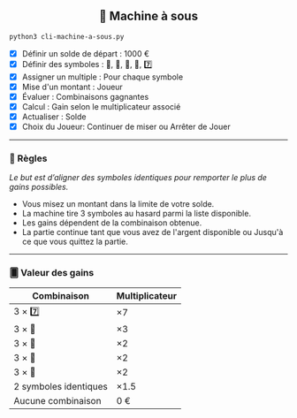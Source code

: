 <div align="center">

## 🎰 Machine à sous

</div>

```bash
python3 cli-machine-a-sous.py
```

- [x] Définir un solde de départ : 1000 €
- [x] Définir des symboles : 🍒, 🍋, 🔔, 💎, 7️⃣
- [x] Assigner un multiple : Pour chaque symbole
- [x] Mise d'un montant : Joueur
- [x] Évaluer : Combinaisons gagnantes
- [x] Calcul : Gain selon le multiplicateur associé
- [x] Actualiser : Solde
- [x] Choix du Joueur: Continuer de miser ou Arrêter de Jouer
 
---

### 📜 Règles 

*Le but est d’aligner des symboles identiques pour remporter le plus de gains possibles.*

- Vous misez un montant dans la limite de votre solde.
- La machine tire 3 symboles au hasard parmi la liste disponible.
- Les gains dépendent de la combinaison obtenue.
- La partie continue tant que vous avez de l'argent disponible ou Jusqu'à ce que vous quittez la partie.

---

### 🂠 Valeur des gains

<div align="center">

| Combinaison           | Multiplicateur |
| --------------------- | -------------- |
| 3 × 7️⃣                | ×7             |
| 3 × 💎                | ×3             |
| 3 × 🔔                | ×2             |
| 3 × 🍋                | ×2             |
| 3 × 🍒                | ×2             |
| 2 symboles identiques | ×1.5           |
| Aucune combinaison    | 0 €            |

</div>
